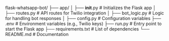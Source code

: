 flask-whatsapp-bot/
├── app/
│   ├── __init__.py         # Initializes the Flask app
│   ├── routes.py           # API routes for Twilio integration
│   ├── bot_logic.py        # Logic for handling bot responses
│   ├── config.py           # Configuration variables
├── .env                    # Environment variables (e.g., Twilio keys)
├── run.py                  # Entry point to start the Flask app
├── requirements.txt        # List of dependencies
└── README.md               # Documentation
